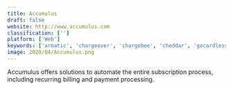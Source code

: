 ```yaml
---
title: Accumulus
draft: false 
website: http://www.accumulus.com
classification: ['']
platform: ['Web']
keywords: ['armatic', 'chargeover', 'chargebee', 'cheddar', 'gocardless', 'intacct', 'moonclerk', 'multipub', 'odoo', 'payfacile', 'recurly', 'rerun', 'subscription_genius', 'tract', 'vindicia', 'wild_apricot', 'zoho_subscriptions', 'fusebill']
image: 2020/04/Accumulus.png
---
```

Accumulus offers solutions to automate the entire subscription process, including recurring billing and payment processing.